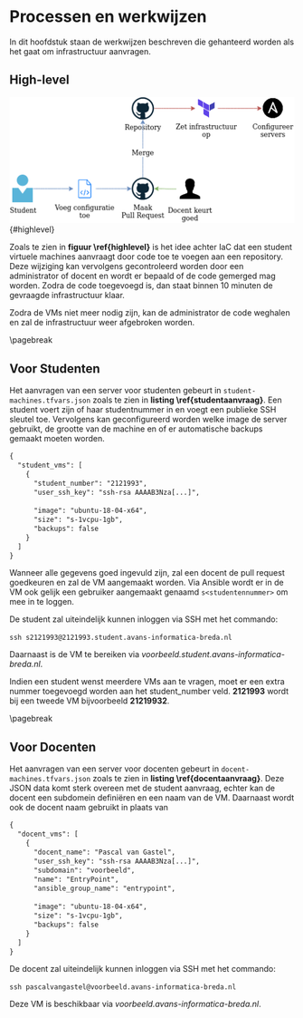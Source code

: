 # Processen en werkwijzen

In dit hoofdstuk staan de werkwijzen beschreven die gehanteerd worden als het gaat om infrastructuur aanvragen.

## High-level

![High-level proces van infrastructuur aanvragen](img/high-level.png){#highlevel}

Zoals te zien in **figuur \ref{highlevel}** is het idee achter IaC dat een student virtuele machines aanvraagt door code toe te voegen aan een repository.
Deze wijziging kan vervolgens gecontroleerd worden door een administrator of docent en wordt er bepaald of de code gemerged mag worden.
Zodra de code toegevoegd is, dan staat binnen 10 minuten de gevraagde infrastructuur klaar.

Zodra de VMs niet meer nodig zijn, kan de administrator de code weghalen en zal de infrastructuur weer afgebroken worden.

\pagebreak

## Voor Studenten

Het aanvragen van een server voor studenten gebeurt in `student-machines.tfvars.json` zoals te zien in **listing \ref{studentaanvraag}**.
Een student voert zijn of haar studentnummer in en voegt een publieke SSH sleutel toe.
Vervolgens kan geconfigureerd worden welke image de server gebruikt, de grootte van de machine en of er automatische backups gemaakt moeten worden.

~~~{#studentaanvraag .json caption="JSON code om een VM aan te vragen"}
{
  "student_vms": [
    {
      "student_number": "2121993",
      "user_ssh_key": "ssh-rsa AAAAB3Nza[...]",

      "image": "ubuntu-18-04-x64",
      "size": "s-1vcpu-1gb",
      "backups": false
    }
  ]
}
~~~

Wanneer alle gegevens goed ingevuld zijn, zal een docent de pull request goedkeuren en zal de VM aangemaakt worden.
Via Ansible wordt er in de VM ook gelijk een gebruiker aangemaakt genaamd `s<studentennummer>` om mee in te loggen.

De student zal uiteindelijk kunnen inloggen via SSH met het commando: 

`ssh s2121993@2121993.student.avans-informatica-breda.nl`

Daarnaast is de VM te bereiken via _voorbeeld.student.avans-informatica-breda.nl_.

Indien een student wenst meerdere VMs aan te vragen, moet er een extra nummer toegevoegd worden aan het student_number veld.
**2121993** wordt bij een tweede VM bijvoorbeeld **21219932**.

\pagebreak

## Voor Docenten

Het aanvragen van een server voor docenten gebeurt in `docent-machines.tfvars.json` zoals te zien in **listing \ref{docentaanvraag}**.
Deze JSON data komt sterk overeen met de student aanvraag, echter kan de docent een subdomein definiëren en een naam van de VM.
Daarnaast wordt ook de docent naam gebruikt in plaats van

~~~{#docentaanvraag .json caption="JSON code om als docent een VM aan te vragen"}
{
  "docent_vms": [
    {
      "docent_name": "Pascal van Gastel",
      "user_ssh_key": "ssh-rsa AAAAB3Nza[...]",
      "subdomain": "voorbeeld",
      "name": "EntryPoint",
      "ansible_group_name": "entrypoint",

      "image": "ubuntu-18-04-x64",
      "size": "s-1vcpu-1gb",
      "backups": false
    }
  ]
}
~~~

De docent zal uiteindelijk kunnen inloggen via SSH met het commando:

`ssh pascalvangastel@voorbeeld.avans-informatica-breda.nl`

Deze VM is beschikbaar via _voorbeeld.avans-informatica-breda.nl_.
